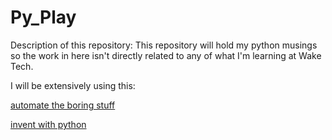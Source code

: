 # Py\_Play

Description of this repository: This repository will hold my python musings so the work in here isn't directly related to any of what I'm learning at Wake Tech.

I will be extensively using this:

[automate the boring stuff](https://automatetheboringstuff.com/) 

[invent with python](https://inventwithpython.com/) 


